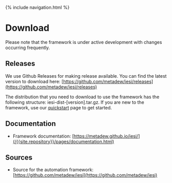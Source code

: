 {% include navigation.html %}

# Download

Please note that the framework is under active development with changes occurring frequently.

## Releases

We use Github Releases for making release available. You can find the latest version to download here: [https://github.com/metadew/iesi/releases](https://github.com/metadew/iesi/releases)

The distribution that you need to download to use the framework has the following structure: iesi-dist-[version].tar.gz. If you are new to the framework, use our [quickstart](/{{site.repository}}/pages/quickstart.html) page to get started.

## Documentation

* Framework documentation: [https://metadew.github.io/iesi/](/{{site.repository}}/pages/documentation.html)

## Sources

* Source for the automation framework: [https://github.com/metadew/iesi](https://github.com/metadew/iesi)
